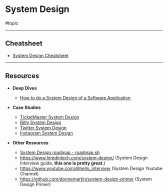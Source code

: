 # System Design

#topic 

---
## Cheatsheet

- [System Design Cheatsheet](system-design-cheatsheet.md)

---
## Resources

- **Deep Dives**
	- [How to do a System Design of a Software Application](how-to-do-a-system-design.md)

- **Case Studies** 
	- [TicketMaster System Design](system-design-ticketmaster.md)
	- [Bitly System Design](system-design-bitly)
	- [Twitter System Design](system-design-twitter.md)
	- [Instagram System Design](system-design-instagram.md)

- **Other Resources**
	- [System Design roadmap - roadmap.sh](https://roadmap.sh/system-design)
	- https://www.hiredintech.com/system-design/ (System Design Interview guide, **this one is pretty great.**)
	- https://www.youtube.com/@hello_interview (System Design Youtube Channel)
	- https://github.com/donnemartin/system-design-primer (System Design Primer)